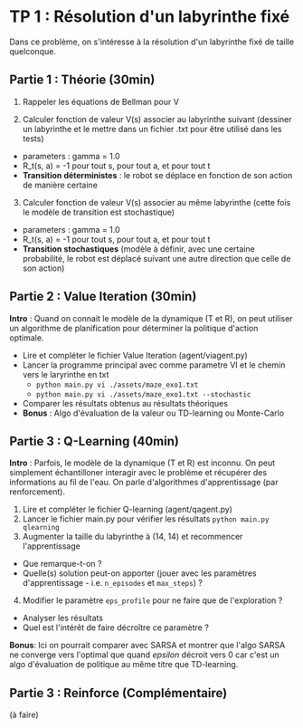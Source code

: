 # TP 1 : Résolution d'un labyrinthe fixé

Dans ce problème, on s'intéresse à la résolution d'un labyrinthe fixé de taille quelconque.

## Partie 1 : Théorie (30min)

1. Rappeler les équations de Bellman pour V

2. Calculer fonction de valeur V(s) associer au labyrinthe suivant (dessiner un labyrinthe et le mettre dans un fichier .txt pour être utilisé dans les tests)
  - parameters : gamma = 1.0
  - R_t(s, a) = -1 pour tout s, pour tout a, et pour tout t
  - **Transition déterministes** : le robot se déplace en fonction de son action de manière certaine

3. Calculer fonction de valeur V(s) associer au même labyrinthe (cette fois le modèle de transition est stochastique)
  - parameters : gamma = 1.0
  - R_t(s, a) = -1 pour tout s, pour tout a, et pour tout t
  - **Transition stochastiques** (modèle à définir, avec une certaine probabilité, le robot est déplacé suivant une autre direction que celle de son action) 

## Partie 2 : Value Iteration (30min)

**Intro** : Quand on connait le modèle de la dynamique (T et R), on peut utiliser un algorithme de planification 
pour déterminer la politique d'action optimale.

- Lire et compléter le fichier Value Iteration (agent/viagent.py)
- Lancer la programme principal avec comme parametre VI et le chemin vers le laryrinthe en txt
  - `python main.py vi ./assets/maze_exo1.txt`
  - `python main.py vi ./assets/maze_exo1.txt --stochastic`
- Comparer les résultats obtenus au résultats théoriques
- **Bonus** : Algo d'évaluation de la valeur ou TD-learning ou Monte-Carlo

## Partie 3 : Q-Learning (40min)

**Intro** : Parfois, le modèle de la dynamique (T et R) est inconnu. On peut simplement échantilloner interagir avec le problème et récupérer 
des informations au fil de l'eau. On parle d'algorithmes d'apprentissage (par renforcement).

1. Lire et compléter le fichier Q-learning (agent/qagent.py)
2. Lancer le fichier main.py pour vérifier les résultats `python main.py qlearning`
3. Augmenter la taille du labyrinthe à (14, 14) et recommencer l'apprentissage 
  - Que remarque-t-on ?
  - Quelle(s) solution peut-on apporter (jouer avec les paramètres d'apprentissage - i.e. `n_episodes` et `max_steps`) ?
4. Modifier le paramètre `eps_profile` pour ne faire que de l'exploration ?
  - Analyser les résultats
  - Quel est l'intérêt de faire décroître ce paramètre ?
  
**Bonus**: Ici on pourrait comparer avec SARSA et montrer que l'algo SARSA ne converge vers l'optimal que quand *epsilon* décroit vers 0 car c'est un algo d'évaluation de politique au même titre que TD-learning.

## Partie 3 : Reinforce (Complémentaire)
(à faire)
